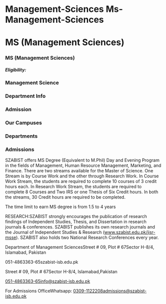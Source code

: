# Management-Sciences Ms-Management-Sciences

# MS (Management Sciences)

### MS (Management Sciences)

##### Eligibility:

### Management Science

### Department Info

### Admission

### Our Campuses

### Departments

### Admissions

SZABIST offers MS Degree (Equivalent to M.Phil) Day and Evening Program in the fields of Management, Human Resource Management, Marketing, and Finance. There are two streams available for the Master of Science. One Stream is by Course Work and the other through Research Work. In Course Work Stream, the students are required to complete 10 courses of 3 credit hours each. In Research Work Stream, the students are required to complete 8 Courses and Two IRS or one Thesis of Six Credit hours. In both the streams, 30 Credit hours are required to be completed.

The time limit to earn MS degree is from 1.5 to 4 years

RESEARCH:SZABIST strongly encourages the publication of research findings of Independent Studies, Thesis, and Dissertation in research journals & conferences. SZABIST publishes its own research journals and the Journal of Independent Studies & Research (www.szabist.edu.pk/jisr-msse). SZABIST also holds two National Research Conferences every year.

Department of Management SciencesStreet # 09, Plot # 67Sector H-8/4, Islamabad, Pakistan

051-4863363-65szabist-isb.edu.pk

Street # 09, Plot # 67Sector H-8/4, Islamabad,Pakistan

051-4863363-65info@szabist-isb.edu.pk

For Admissions OfficeWhatsapp: 0309-1122208admissions@szabist-isb.edu.pk

